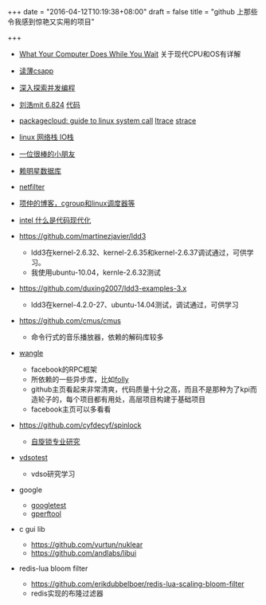 +++
date = "2016-04-12T10:19:38+08:00"
draft = false
title = "github 上那些令我感到惊艳又实用的项目"

+++

* [What Your Computer Does While You Wait](http://duartes.org/gustavo/blog/post/what-your-computer-does-while-you-wait/) 关于现代CPU和OS有详解
* [读薄csapp](http://wdxtub.com/2016/04/16/thin-csapp-2/)
* [深入探索并发编程](http://www.chongh.wiki/archives/)
* [刘浩mit 6.824](https://www.zhihu.com/question/29597104/answer/129995189) [代码](https://github.com/liuhaobupt/mit6.824)
* [packagecloud: guide to linux system call](http://blog.packagecloud.io/eng/2016/04/05/the-definitive-guide-to-linux-system-calls/) [ltrace](http://blog.packagecloud.io/eng/2016/03/14/how-does-ltrace-work/) [strace](http://blog.packagecloud.io/eng/2016/02/29/how-does-strace-work/)
* [linux 网络栈 IO栈](http://hushi55.github.io/)
* [一位很棒的小朋友](http://luodw.cc/2016/02/27/cpu-cache/)
* [赖明星数据库](http://mingxinglai.com/cn/)
* [netfilter](http://blog.chinaunix.net/uid-23069658-id-3160506.html)
* [项仲的博客，cgroup和linux调度器等](http://blog.csdn.net/wudongxu)

* [intel 什么是代码现代化](https://software.intel.com/zh-cn/articles/what-is-code-modernization)

* https://github.com/martinezjavier/ldd3
	* ldd3在kernel-2.6.32、kernel-2.6.35和kernel-2.6.37调试通过，可供学习。
	* 我使用ubuntu-10.04，kernle-2.6.32测试

* https://github.com/duxing2007/ldd3-examples-3.x
	* ldd3在kernel-4.2.0-27、ubuntu-14.04测试，调试通过，可供学习

* https://github.com/cmus/cmus
	* 命令行式的音乐播放器，依赖的解码库较多

* [wangle](https://code.facebook.com/posts/215466732167400/wangle-an-asynchronous-c-networking-and-rpc-library/)
	* facebook的RPC框架
	* 所依赖的一些异步库，比如[folly](https://github.com/facebook/folly)
	* github主页看起来非常清爽，代码质量十分之高，而且不是那种为了kpi而造轮子的，每个项目都有用处，高层项目构建于基础项目
	* facebook主页可以多看看

* https://github.com/cyfdecyf/spinlock
	* [自旋锁专业研究](http://locklessinc.com/articles/locks/)

* [vdsotest](https://github.com/nlynch-mentor/vdsotest)
	* vdso研究学习

* google
	* [googletest](https://github.com/google/googletest)
	* [gperftool](https://github.com/gperftools/gperftools)

* c gui lib
	* https://github.com/vurtun/nuklear
	* https://github.com/andlabs/libui

* redis-lua bloom filter
	* https://github.com/erikdubbelboer/redis-lua-scaling-bloom-filter
	* redis实现的布隆过滤器
